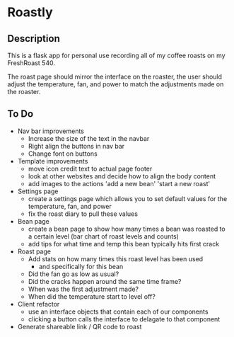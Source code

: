 # Roastly

## Description

This is a flask app for personal use recording all of my coffee roasts on my FreshRoast 540.

The roast page should mirror the interface on the roaster, the user should adjust the temperature, fan, and power to match the adjustments made on the roaster.

## To Do

- Nav bar improvements
    - Increase the size of the text in the navbar
    - Right align the buttons in nav bar
    - Change font on buttons
- Template improvements
    - move icon credit text to actual page footer
    - look at other websites and decide how to align the body content
    - add images to the actions 'add a new bean' 'start a new roast'
- Settings page
    - create a settings page which allows you to set default values for the temperature, fan, and power
    - fix the roast diary to pull these values
- Bean page
    - create a bean page to show how many times a bean was roasted to a certain level (bar chart of roast levels and counts)
    - add tips for what time and temp this bean typically hits first crack
- Roast page
    - Add stats on how many times this roast level has been used
        - and specifically for this bean
    - Did the fan go as low as usual?
    - Did the cracks happen around the same time frame?
    - When was the first adjustment made?
    - When did the temperature start to level off?
- Client refactor
    - use an interface objects that contain each of our components
    - clicking a button calls the interface to delagate to that component
- Generate shareable link / QR code to roast